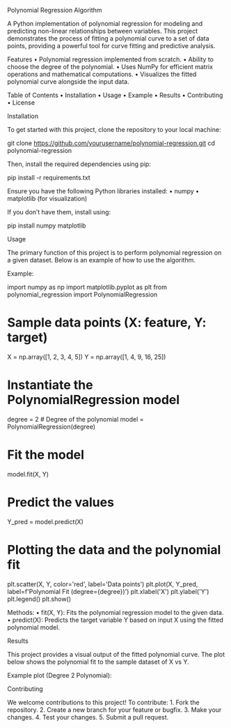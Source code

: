 Polynomial Regression Algorithm

A Python implementation of polynomial regression for modeling and predicting non-linear relationships between variables. This project demonstrates the process of fitting a polynomial curve to a set of data points, providing a powerful tool for curve fitting and predictive analysis.

Features
	•	Polynomial regression implemented from scratch.
	•	Ability to choose the degree of the polynomial.
	•	Uses NumPy for efficient matrix operations and mathematical computations.
	•	Visualizes the fitted polynomial curve alongside the input data.

Table of Contents
	•	Installation
	•	Usage
	•	Example
	•	Results
	•	Contributing
	•	License

Installation

To get started with this project, clone the repository to your local machine:

git clone https://github.com/yourusername/polynomial-regression.git
cd polynomial-regression

Then, install the required dependencies using pip:

pip install -r requirements.txt

Ensure you have the following Python libraries installed:
	•	numpy
	•	matplotlib (for visualization)

If you don’t have them, install using:

pip install numpy matplotlib

Usage

The primary function of this project is to perform polynomial regression on a given dataset. Below is an example of how to use the algorithm.

Example:

import numpy as np
import matplotlib.pyplot as plt
from polynomial_regression import PolynomialRegression

# Sample data points (X: feature, Y: target)
X = np.array([1, 2, 3, 4, 5])
Y = np.array([1, 4, 9, 16, 25])

# Instantiate the PolynomialRegression model
degree = 2  # Degree of the polynomial
model = PolynomialRegression(degree)

# Fit the model
model.fit(X, Y)

# Predict the values
Y_pred = model.predict(X)

# Plotting the data and the polynomial fit
plt.scatter(X, Y, color='red', label='Data points')
plt.plot(X, Y_pred, label=f'Polynomial Fit (degree={degree})')
plt.xlabel('X')
plt.ylabel('Y')
plt.legend()
plt.show()

Methods:
	•	fit(X, Y): Fits the polynomial regression model to the given data.
	•	predict(X): Predicts the target variable Y based on input X using the fitted polynomial model.

Results

This project provides a visual output of the fitted polynomial curve. The plot below shows the polynomial fit to the sample dataset of X vs Y.

Example plot (Degree 2 Polynomial):

Contributing

We welcome contributions to this project! To contribute:
	1.	Fork the repository.
	2.	Create a new branch for your feature or bugfix.
	3.	Make your changes.
	4.	Test your changes.
	5.	Submit a pull request.
